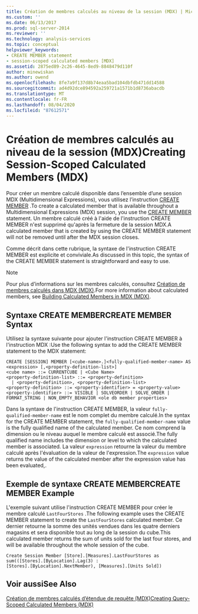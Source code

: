 ```yaml
---
title: Création de membres calculés au niveau de la session (MDX) | Microsoft Docs
ms.custom: ''
ms.date: 06/13/2017
ms.prod: sql-server-2014
ms.reviewer: ''
ms.technology: analysis-services
ms.topic: conceptual
helpviewer_keywords:
- CREATE MEMBER statement
- session-scoped calculated members [MDX]
ms.assetid: 2875ed89-2c26-4645-8ed9-8848479d110f
author: minewiskan
ms.author: owend
ms.openlocfilehash: 8fe7a9f137d8b74eaa5bad104dbfdb471dd14588
ms.sourcegitcommit: ad4d92dce894592a259721a1571b1d8736abacdb
ms.translationtype: MT
ms.contentlocale: fr-FR
ms.lasthandoff: 08/04/2020
ms.locfileid: "87612571"
---
```

# <a name="creating-session-scoped-calculated-members-mdx"></a><span data-ttu-id="1f501-102">Création de membres calculés au niveau de la session (MDX)</span><span class="sxs-lookup"><span data-stu-id="1f501-102">Creating Session-Scoped Calculated Members (MDX)</span></span>
  <span data-ttu-id="1f501-103">Pour créer un membre calculé disponible dans l’ensemble d’une session MDX (Multidimensional Expressions), vous utilisez l’instruction [CREATE MEMBER](/sql/mdx/mdx-data-definition-create-member) .</span><span class="sxs-lookup"><span data-stu-id="1f501-103">To create a calculated member that is available throughout a Multidimensional Expressions (MDX) session, you use the [CREATE MEMBER](/sql/mdx/mdx-data-definition-create-member) statement.</span></span> <span data-ttu-id="1f501-104">Un membre calculé créé à l'aide de l'instruction CREATE MEMBER n'est supprimé qu'après la fermeture de la session MDX.</span><span class="sxs-lookup"><span data-stu-id="1f501-104">A calculated member that is created by using the CREATE MEMBER statement will not be removed until after the MDX session closes.</span></span>  
  
 <span data-ttu-id="1f501-105">Comme décrit dans cette rubrique, la syntaxe de l'instruction CREATE MEMBER est explicite et conviviale.</span><span class="sxs-lookup"><span data-stu-id="1f501-105">As discussed in this topic, the syntax of the CREATE MEMBER statement is straightforward and easy to use.</span></span>  
  
> [!NOTE]  
>  <span data-ttu-id="1f501-106">Pour plus d’informations sur les membres calculés, consultez [Création de membres calculés dans MDX &#40;MDX&#41;](mdx-calculated-members-building-calculated-members.md).</span><span class="sxs-lookup"><span data-stu-id="1f501-106">For more information about calculated members, see [Building Calculated Members in MDX &#40;MDX&#41;](mdx-calculated-members-building-calculated-members.md).</span></span>  
  
## <a name="create-member-syntax"></a><span data-ttu-id="1f501-107">Syntaxe CREATE MEMBER</span><span class="sxs-lookup"><span data-stu-id="1f501-107">CREATE MEMBER Syntax</span></span>  
 <span data-ttu-id="1f501-108">Utilisez la syntaxe suivante pour ajouter l'instruction CREATE MEMBER à l'instruction MDX :</span><span class="sxs-lookup"><span data-stu-id="1f501-108">Use the following syntax to add the CREATE MEMBER statement to the MDX statement:</span></span>  
  
```  
CREATE [SESSION] MEMBER [<cube-name>.]<fully-qualified-member-name> AS <expression> [,<property-definition-list>]  
<cube name> ::= CURRENTCUBE | <Cube Name>  
<property-definition-list> ::= <property-definition>  
  | <property-definition>, <property-definition-list>  
<property-definition> ::= <property-identifier> = <property-value>  
<property-identifier> ::= VISIBLE | SOLVEORDER | SOLVE_ORDER | FORMAT_STRING | NON_EMPTY_BEHAVIOR <ole db member properties>  
```  
  
 <span data-ttu-id="1f501-109">Dans la syntaxe de l'instruction CREATE MEMBER, la valeur `fully-qualified-member-name` est le nom complet du membre calculé.</span><span class="sxs-lookup"><span data-stu-id="1f501-109">In the syntax for the CREATE MEMBER statement, the `fully-qualified-member-name` value is the fully qualified name of the calculated member.</span></span> <span data-ttu-id="1f501-110">Ce nom comprend la dimension ou le niveau auquel le membre calculé est associé.</span><span class="sxs-lookup"><span data-stu-id="1f501-110">The fully qualified name includes the dimension or level to which the calculated member is associated.</span></span> <span data-ttu-id="1f501-111">La valeur `expression` retourne la valeur du membre calculé après l'évaluation de la valeur de l'expression.</span><span class="sxs-lookup"><span data-stu-id="1f501-111">The `expression` value returns the value of the calculated member after the expression value has been evaluated,.</span></span>  
  
## <a name="create-member-example"></a><span data-ttu-id="1f501-112">Exemple de syntaxe CREATE MEMBER</span><span class="sxs-lookup"><span data-stu-id="1f501-112">CREATE MEMBER Example</span></span>  
 <span data-ttu-id="1f501-113">L'exemple suivant utilise l'instruction CREATE MEMBER pour créer le membre calculé `LastFourStores` .</span><span class="sxs-lookup"><span data-stu-id="1f501-113">The following example uses the CREATE MEMBER statement to create the `LastFourStores` calculated member.</span></span> <span data-ttu-id="1f501-114">Ce dernier retourne la somme des unités vendues dans les quatre derniers magasins et sera disponible tout au long de la session du cube.</span><span class="sxs-lookup"><span data-stu-id="1f501-114">This calculated member returns the sum of units sold for the last four stores, and will be available throughout the whole session of the cube.</span></span>  
  
```  
Create Session Member [Store].[Measures].LastFourStores as   
sum(([Stores].[ByLocation].Lag(3) :  
[Stores].[ByLocation].NextMember), [Measures].[Units Sold])  
```  
  
## <a name="see-also"></a><span data-ttu-id="1f501-115">Voir aussi</span><span class="sxs-lookup"><span data-stu-id="1f501-115">See Also</span></span>  
 [<span data-ttu-id="1f501-116">Création de membres calculés d’étendue de requête &#40;MDX&#41;</span><span class="sxs-lookup"><span data-stu-id="1f501-116">Creating Query-Scoped Calculated Members &#40;MDX&#41;</span></span>](mdx-calculated-members-query-scoped-calculated-members.md)  
  
  
